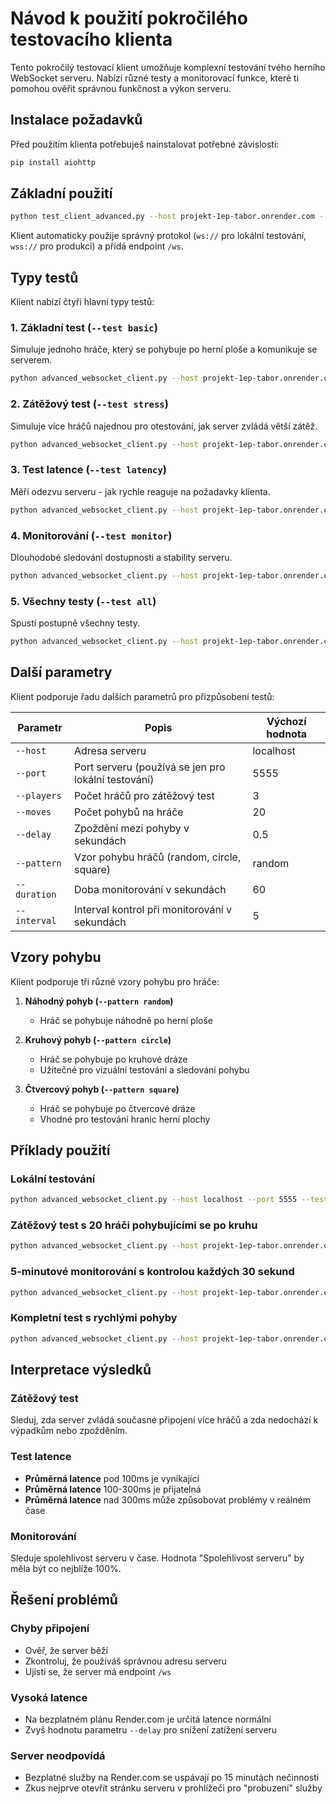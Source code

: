 # Návod k použití pokročilého testovacího klienta

Tento pokročilý testovací klient umožňuje komplexní testování tvého herního WebSocket serveru. Nabízí různé testy a monitorovací funkce, které ti pomohou ověřit správnou funkčnost a výkon serveru.

## Instalace požadavků

Před použitím klienta potřebuješ nainstalovat potřebné závislosti:

```bash
pip install aiohttp
```

## Základní použití

```bash
python test_client_advanced.py --host projekt-1ep-tabor.onrender.com --test basic
```

Klient automaticky použije správný protokol (`ws://` pro lokální testování, `wss://` pro produkci) a přidá endpoint `/ws`.

## Typy testů

Klient nabízí čtyři hlavní typy testů:

### 1. Základní test (`--test basic`)

Simuluje jednoho hráče, který se pohybuje po herní ploše a komunikuje se serverem.

```bash
python advanced_websocket_client.py --host projekt-1ep-tabor.onrender.com --test basic --moves 30
```

### 2. Zátěžový test (`--test stress`)

Simuluje více hráčů najednou pro otestování, jak server zvládá větší zátěž.

```bash
python advanced_websocket_client.py --host projekt-1ep-tabor.onrender.com --test stress --players 10
```

### 3. Test latence (`--test latency`)

Měří odezvu serveru - jak rychle reaguje na požadavky klienta.

```bash
python advanced_websocket_client.py --host projekt-1ep-tabor.onrender.com --test latency
```

### 4. Monitorování (`--test monitor`)

Dlouhodobé sledování dostupnosti a stability serveru.

```bash
python advanced_websocket_client.py --host projekt-1ep-tabor.onrender.com --test monitor --duration 300 --interval 10
```

### 5. Všechny testy (`--test all`)

Spustí postupně všechny testy.

```bash
python advanced_websocket_client.py --host projekt-1ep-tabor.onrender.com --test all
```

## Další parametry

Klient podporuje řadu dalších parametrů pro přizpůsobení testů:

| Parametr | Popis | Výchozí hodnota |
|----------|-------|-----------------|
| `--host` | Adresa serveru | localhost |
| `--port` | Port serveru (používá se jen pro lokální testování) | 5555 |
| `--players` | Počet hráčů pro zátěžový test | 3 |
| `--moves` | Počet pohybů na hráče | 20 |
| `--delay` | Zpoždění mezi pohyby v sekundách | 0.5 |
| `--pattern` | Vzor pohybu hráčů (random, circle, square) | random |
| `--duration` | Doba monitorování v sekundách | 60 |
| `--interval` | Interval kontrol při monitorování v sekundách | 5 |

## Vzory pohybu

Klient podporuje tři různé vzory pohybu pro hráče:

1. **Náhodný pohyb (`--pattern random`)**
   - Hráč se pohybuje náhodně po herní ploše

2. **Kruhový pohyb (`--pattern circle`)**
   - Hráč se pohybuje po kruhové dráze
   - Užitečné pro vizuální testování a sledování pohybu

3. **Čtvercový pohyb (`--pattern square`)**
   - Hráč se pohybuje po čtvercové dráze
   - Vhodné pro testování hranic herní plochy

## Příklady použití

### Lokální testování

```bash
python advanced_websocket_client.py --host localhost --port 5555 --test basic
```

### Zátěžový test s 20 hráči pohybujícími se po kruhu

```bash
python advanced_websocket_client.py --host projekt-1ep-tabor.onrender.com --test stress --players 20 --pattern circle
```

### 5-minutové monitorování s kontrolou každých 30 sekund

```bash
python advanced_websocket_client.py --host projekt-1ep-tabor.onrender.com --test monitor --duration 300 --interval 30
```

### Kompletní test s rychlými pohyby

```bash
python advanced_websocket_client.py --host projekt-1ep-tabor.onrender.com --test all --delay 0.1
```

## Interpretace výsledků

### Zátěžový test

Sleduj, zda server zvládá současné připojení více hráčů a zda nedochází k výpadkům nebo zpožděním.

### Test latence

- **Průměrná latence** pod 100ms je vynikající
- **Průměrná latence** 100-300ms je přijatelná
- **Průměrná latence** nad 300ms může způsobovat problémy v reálném čase

### Monitorování

Sleduje spolehlivost serveru v čase. Hodnota "Spolehlivost serveru" by měla být co nejblíže 100%.

## Řešení problémů

### Chyby připojení

- Ověř, že server běží
- Zkontroluj, že používáš správnou adresu serveru
- Ujisti se, že server má endpoint `/ws`

### Vysoká latence

- Na bezplatném plánu Render.com je určitá latence normální
- Zvyš hodnotu parametru `--delay` pro snížení zatížení serveru

### Server neodpovídá

- Bezplatné služby na Render.com se uspávají po 15 minutách nečinnosti
- Zkus nejprve otevřít stránku serveru v prohlížeči pro "probuzení" služby
